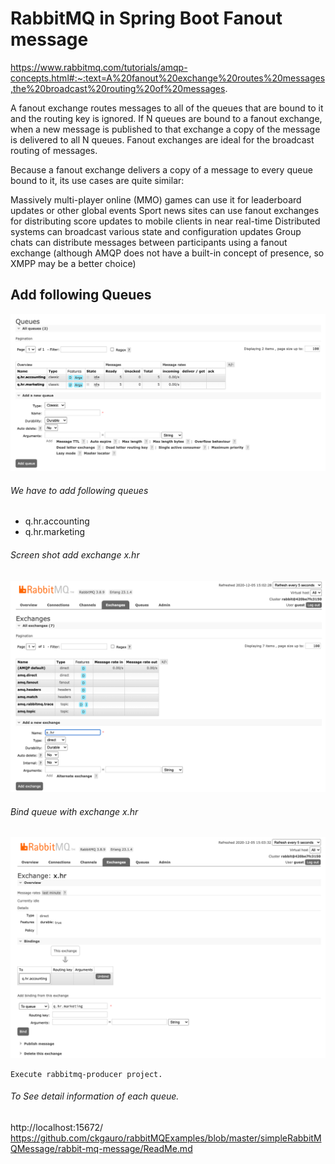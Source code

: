 # RabbitMQ in Spring Boot Fanout message
https://www.rabbitmq.com/tutorials/amqp-concepts.html#:~:text=A%20fanout%20exchange%20routes%20messages,the%20broadcast%20routing%20of%20messages.

A fanout exchange routes messages to all of the queues that are bound to it and the routing key is ignored. If N queues are bound to a fanout exchange, when a new message is published to that exchange a copy of the message is delivered to all N queues. Fanout exchanges are ideal for the broadcast routing of messages.

Because a fanout exchange delivers a copy of a message to every queue bound to it, its use cases are quite similar:

Massively multi-player online (MMO) games can use it for leaderboard updates or other global events
Sport news sites can use fanout exchanges for distributing score updates to mobile clients in near real-time
Distributed systems can broadcast various state and configuration updates
Group chats can distribute messages between participants using a fanout exchange (although AMQP does not have a built-in concept of presence, so XMPP may be a better choice)

## Add following Queues

<img src="images/queue.png">

######  We have to add following queues
* q.hr.accounting
* q.hr.marketing

###### Screen shot add exchange x.hr
<img src="images/exchange.png">

###### Bind queue with exchange x.hr
<img src="images/bindqueue.png">

```
Execute rabbitmq-producer project.

```
###### To See detail information of each queue.
http://localhost:15672/
https://github.com/ckgauro/rabbitMQExamples/blob/master/simpleRabbitMQMessage/rabbit-mq-message/ReadMe.md

